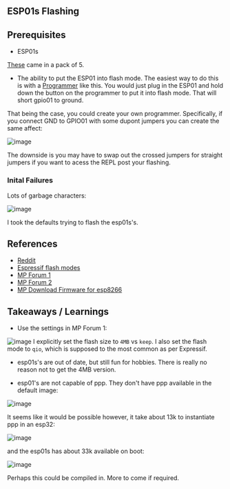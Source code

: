 ## ESP01s Flashing

## Prerequisites

- ESP01s

[These](https://www.amazon.com/dp/B08QF24GZZ) came in a pack of 5.

- The ability to put the ESP01 into flash mode.
The easiest way to do this is with a [Programmer](https://www.amazon.com/gp/product/B08QMMGZLB/) like this.
You would just plug in the ESP01 and hold down the button on the programmer to put it into flash mode. That will short gpio01 to ground.

That being the case, you could create your own programmer. Specifically, if you connect GND to GPIO01 with some dupont jumpers you can create the same affect:

![image](https://github.com/jouellnyc/UART/assets/32470508/d5ebed5e-0feb-44ad-bf84-f8e8dd66a159)

The downside is you may have to swap out the crossed jumpers for straight jumpers if you want to acess the REPL post your flashing. 

 
### Inital Failures

Lots of garbage characters:

![image](https://github.com/jouellnyc/UART/assets/32470508/8d172a3e-04fd-49a7-a6f0-33c12037bdcd)

I took the defaults trying to flash the esp01s's.

## References 
- [Reddit](https://www.reddit.com/r/esp32/comments/1dbk6d9/comment/l7s0gjd/?context=3)
- [Espressif flash modes](https://docs.espressif.com/projects/esptool/en/latest/esp8266/esptool/flash-modes.html)
- [MP Forum 1](https://github.com/micropython/micropython/issues/11656)
- [MP Forum 2](https://github.com/thonny/thonny/issues/2801)
- [MP Download Firmware for esp8266](https://micropython.org/download/ESP8266_GENERIC/)

## Takeaways / Learnings
- Use the settings in MP Forum 1:
  
![image](https://github.com/jouellnyc/UART/assets/32470508/69c24751-969b-4743-935f-77e9f7e6d20c)
I explicitly set the flash size to `4MB` vs `keep`.
I also set the flash mode to `qio`, which is supposed to the most common as per Expressif.

- esp01s's are out of date, but still fun for hobbies. There is really no reason not to get the 4MB version.

- esp01's are not capable of ppp. They don't have ppp available in the default image:

![image](https://github.com/jouellnyc/UART/assets/32470508/e6dd2986-a7d4-4d1e-8351-2c8fa7e8d298)

It seems like it would be possible however, it take about 13k to instantiate ppp in an esp32:
 
![image](https://github.com/jouellnyc/UART/assets/32470508/7ebbb731-9511-4462-98d1-fb43423f37bf)

and the esp01s has about 33k available on boot:

![image](https://github.com/jouellnyc/UART/assets/32470508/ab427af5-8c86-4279-8088-adbcd793bec6)

Perhaps this could be compiled in. More to come if required.
 

